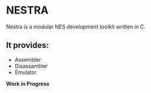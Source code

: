 # NESTRA 

Nestra is a modular NES development toolkit written in C. 

## It provides: 
- Assembler 
- Disassambler
- Emulator

**Work in Progress**
